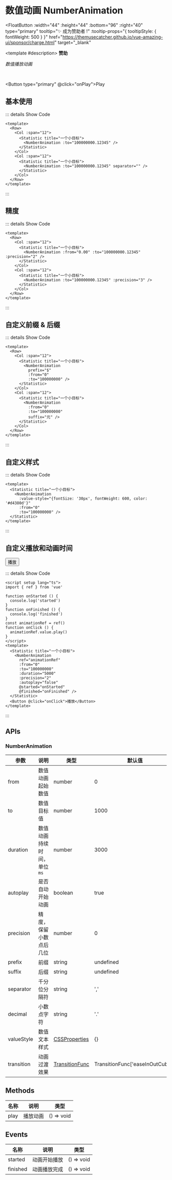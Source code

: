 # 数值动画 NumberAnimation

<FloatButton
  :width="44"
  :height="44"
  :bottom="96"
  :right="40"
  type="primary"
  tooltip="✨ 成为赞助者 !"
  :tooltip-props="{
    tooltipStyle: {
      fontWeight: 500
    }
  }"
  href="https://themusecatcher.github.io/vue-amazing-ui/sponsor/charge.html"
  target="_blank"
>
  <template #description>
    <span style="font-size: 14px; font-weight: 600;">赞助</span>
  </template>
</FloatButton>
<BackTop />
<Watermark fullscreen content="Vue Amazing UI" />

*数值播放动画*

<br/>

<Button type="primary" @click="onPlay">Play</Button>

<script setup lang="ts">
import { ref } from 'vue'

const value1 = ref(100000000.12345)
const value2 = ref(100000000)

function onPlay () {
  if (value1.value || value2.value) {
    value1.value = 0
    value2.value = 0
  } else {
    value1.value = 100000000.12345
    value2.value = 100000000
  }
}
function onStarted () {
  console.log('started')
}
function onFinished () {
  console.log('finished')
}
const animationRef = ref()
function onClick () {
  animationRef.value.play()
}
</script>

## 基本使用

<ClientOnly>
  <Row>
    <Col :span="12">
      <Statistic title="一个小目标">
        <NumberAnimation :to="value1" />
      </Statistic>
    </Col>
    <Col :span="12">
      <Statistic title="一个小目标">
        <NumberAnimation :to="value1" separator="" />
      </Statistic>
    </Col>
  </Row>
</ClientOnly>

::: details Show Code

```vue
<template>
  <Row>
    <Col :span="12">
      <Statistic title="一个小目标">
        <NumberAnimation :to="100000000.12345" />
      </Statistic>
    </Col>
    <Col :span="12">
      <Statistic title="一个小目标">
        <NumberAnimation :to="100000000.12345" separator="" />
      </Statistic>
    </Col>
  </Row>
</template>
```

:::

## 精度

<ClientOnly>
  <Row>
    <Col :span="12">
      <Statistic title="一个小目标">
        <NumberAnimation :from="0.00" :to="value1" :precision="2" />
      </Statistic>
    </Col>
    <Col :span="12">
      <Statistic title="一个小目标">
        <NumberAnimation :to="value1" :precision="3" />
      </Statistic>
    </Col>
  </Row>
</ClientOnly>

::: details Show Code

```vue
<template>
  <Row>
    <Col :span="12">
      <Statistic title="一个小目标">
        <NumberAnimation :from="0.00" :to="100000000.12345" :precision="2" />
      </Statistic>
    </Col>
    <Col :span="12">
      <Statistic title="一个小目标">
        <NumberAnimation :to="100000000.12345" :precision="3" />
      </Statistic>
    </Col>
  </Row>
</template>
```

:::

## 自定义前缀 & 后缀

<ClientOnly>
  <Row>
    <Col :span="12">
      <Statistic title="一个小目标">
        <NumberAnimation
          prefix="$"
          :from="0"
          :to="value2" />
      </Statistic>
    </Col>
    <Col :span="12">
      <Statistic title="一个小目标">
        <NumberAnimation
          :from="0"
          :to="value2"
          suffix="元" />
      </Statistic>
    </Col>
  </Row>
</ClientOnly>

::: details Show Code

```vue
<template>
  <Row>
    <Col :span="12">
      <Statistic title="一个小目标">
        <NumberAnimation
          prefix="$"
          :from="0"
          :to="100000000" />
      </Statistic>
    </Col>
    <Col :span="12">
      <Statistic title="一个小目标">
        <NumberAnimation
          :from="0"
          :to="100000000"
          suffix="元" />
      </Statistic>
    </Col>
  </Row>
</template>
```

:::

## 自定义样式

<ClientOnly>
  <Statistic title="一个小目标">
    <NumberAnimation
      :value-style="{fontSize: '30px', fontWeight: 600, color: '#d4380d'}"
      :from="0"
      :to="value2" />
  </Statistic>
</ClientOnly>

::: details Show Code

```vue
<template>
  <Statistic title="一个小目标">
    <NumberAnimation
      :value-style="{fontSize: '30px', fontWeight: 600, color: '#d4380d'}"
      :from="0"
      :to="100000000" />
  </Statistic>
</template>
```

:::

## 自定义播放和动画时间

<ClientOnly>
  <Statistic title="一个小目标">
    <NumberAnimation
      ref="animationRef"
      :from="0"
      :to="100000000"
      :duration="5000"
      :precision="2"
      :autoplay="false"
      @started="onStarted"
      @finished="onFinished" />
  </Statistic>
  <Button @click="onClick">播放</Button>
</ClientOnly>

::: details Show Code

```vue
<script setup lang="ts">
import { ref } from 'vue'

function onStarted () {
  console.log('started')
}
function onFinished () {
  console.log('finished')
}
const animationRef = ref()
function onClick () {
  animationRef.value.play()
}
</script>
<template>
  <Statistic title="一个小目标">
    <NumberAnimation
      ref="animationRef"
      :from="0"
      :to="100000000"
      :duration="5000"
      :precision="2"
      :autoplay="false"
      @started="onStarted"
      @finished="onFinished" />
  </Statistic>
  <Button @click="onClick">播放</Button>
</template>
```

:::

## APIs

### NumberAnimation

参数 | 说明 | 类型 | 默认值
-- | -- | -- | --
from | 数值动画起始数值 | number | 0
to | 数值目标值 | number | 1000
duration | 数值动画持续时间，单位 `ms` | number | 3000
autoplay | 是否自动开始动画 | boolean | true
precision | 精度，保留小数点后几位 | number | 0
prefix | 前缀 | string | undefined
suffix | 后缀 | string | undefined
separator | 千分位分隔符 | string | ','
decimal | 小数点字符 | string | '.'
valueStyle | 数值文本样式 | [CSSProperties](https://cn.vuejs.org/api/utility-types.html#cssproperties) | {}
transition | 动画过渡效果 | [TransitionFunc](https://vueuse.org/core/useTransition/#usetransition) | TransitionFunc['easeInOutCubic']

## Methods

名称 | 说明 | 类型
-- | -- | --
play | 播放动画 | () => void

## Events

名称 | 说明 | 类型
-- | -- | --
started | 动画开始播放 | () => void
finished | 动画播放完成 | () => void
